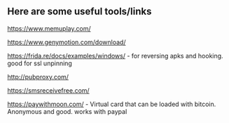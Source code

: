 ## Here are some useful tools/links

https://www.memuplay.com/

https://www.genymotion.com/download/

https://frida.re/docs/examples/windows/ - for reversing apks and hooking. good for ssl unpinning

http://pubproxy.com/

https://smsreceivefree.com/

https://paywithmoon.com/ - Virtual card that can be loaded with bitcoin. Anonymous and good. works with paypal

